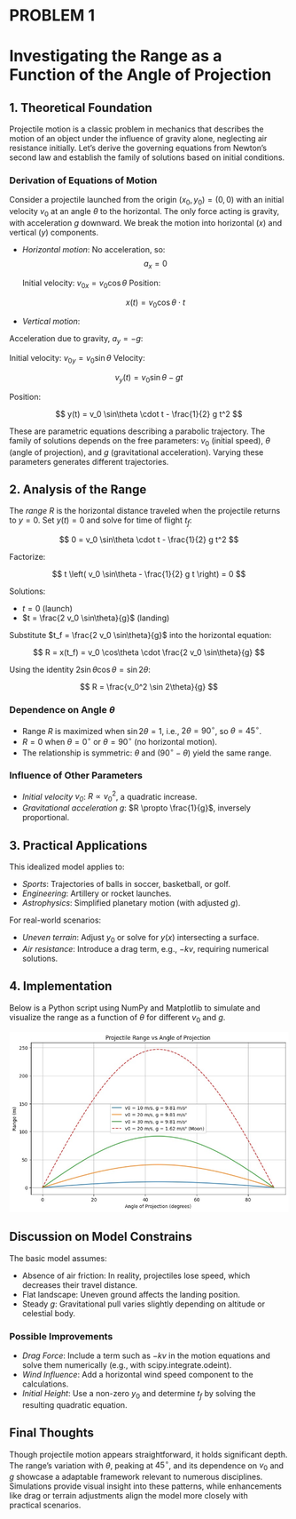
# PROBLEM 1  
# Investigating the Range as a Function of the Angle of Projection


## 1. Theoretical Foundation

Projectile motion is a classic problem in mechanics that describes the motion of an object under the influence of gravity alone, neglecting air resistance initially. Let’s derive the governing equations from Newton’s second law and establish the family of solutions based on initial conditions.

### Derivation of Equations of Motion

Consider a projectile launched from the origin $(x_0, y_0) = (0, 0)$ with an initial velocity $v_0$ at an angle $\theta$ to the horizontal. The only force acting is gravity, with acceleration $g$ downward. We break the motion into horizontal ($x$) and vertical ($y$) components.

- *Horizontal motion*: No acceleration, so:
  $$
  a_x = 0
  $$

  Initial velocity: $v_{0x} = v_0 \cos\theta$
  Position: 

  $$
  x(t) = v_0 \cos\theta \cdot t
  $$

- *Vertical motion*:

 Acceleration due to gravity, $a_y = -g$:

  Initial velocity: $v_{0y} = v_0 \sin\theta$
  Velocity: 

  $$
  v_y(t) = v_0 \sin\theta - g t
  $$

  Position: 

  $$
  y(t) = v_0 \sin\theta \cdot t - \frac{1}{2} g t^2
  $$

These are parametric equations describing a parabolic trajectory. The family of solutions depends on the free parameters: $v_0$ (initial speed), $\theta$ (angle of projection), and $g$ (gravitational acceleration). Varying these parameters generates different trajectories.

## 2. Analysis of the Range

The *range* $R$ is the horizontal distance traveled when the projectile returns to $y = 0$. Set $y(t) = 0$ and solve for time of flight $t_f$:

$$
0 = v_0 \sin\theta \cdot t - \frac{1}{2} g t^2
$$

Factorize:

$$
t \left( v_0 \sin\theta - \frac{1}{2} g t \right) = 0
$$

Solutions:

- $t = 0$ (launch)
- $t = \frac{2 v_0 \sin\theta}{g}$ (landing)

Substitute $t_f = \frac{2 v_0 \sin\theta}{g}$ into the horizontal equation:

$$
R = x(t_f) = v_0 \cos\theta \cdot \frac{2 v_0 \sin\theta}{g}
$$

Using the identity $2 \sin\theta \cos\theta = \sin 2\theta$:

$$
R = \frac{v_0^2 \sin 2\theta}{g}
$$

### Dependence on Angle $\theta$

- Range $R$ is maximized when $\sin 2\theta = 1$, i.e., $2\theta = 90^\circ$, so $\theta = 45^\circ$.
- $R = 0$ when $\theta = 0^\circ$ or $\theta = 90^\circ$ (no horizontal motion).
- The relationship is symmetric: $\theta$ and $(90^\circ - \theta)$ yield the same range.

### Influence of Other Parameters

- *Initial velocity $v_0$*: $R \propto v_0^2$, a quadratic increase.
- *Gravitational acceleration $g$*: $R \propto \frac{1}{g}$, inversely proportional.

## 3. Practical Applications

This idealized model applies to:

- *Sports*: Trajectories of balls in soccer, basketball, or golf.
- *Engineering*: Artillery or rocket launches.
- *Astrophysics*: Simplified planetary motion (with adjusted $g$).

For real-world scenarios:

- *Uneven terrain*: Adjust $y_0$ or solve for $y(x)$ intersecting a surface.
- *Air resistance*: Introduce a drag term, e.g., $-k v$, requiring numerical solutions.

## 4. Implementation

Below is a Python script using NumPy and Matplotlib to simulate and visualize the range as a function of $\theta$ for different $v_0$ and $g$.

![alt text](<WhatsApp Image 2025-04-09 at 16.29.29_a4b35d6c-1.jpg>)
## Discussion on Model Constrains

The basic model assumes:

- Absence of air friction: In reality, projectiles lose speed, which decreases their travel distance.
- Flat landscape: Uneven ground affects the landing position.
- Steady $g$: Gravitational pull varies slightly depending on altitude or celestial body.

### Possible Improvements

- *Drag Force*: Include a term such as $-k v$ in the motion equations and solve them numerically (e.g., with scipy.integrate.odeint).
- *Wind Influence*: Add a horizontal wind speed component to the calculations.
- *Initial Height*: Use a non-zero $y_0$ and determine $t_f$ by solving the resulting quadratic equation.

## Final Thoughts

Though projectile motion appears straightforward, it holds significant depth. The range’s variation with $\theta$, peaking at $45^\circ$, and its dependence on $v_0$ and $g$ showcase a adaptable framework relevant to numerous disciplines. Simulations provide visual insight into these patterns, while enhancements like drag or terrain adjustments align the model more closely with practical scenarios.

